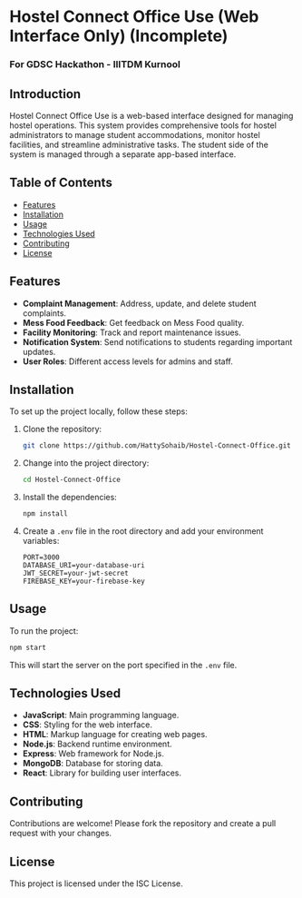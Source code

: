 # Hostel Connect Office Use (Web Interface Only) (Incomplete)
### For GDSC Hackathon - IIITDM Kurnool
## Introduction

Hostel Connect Office Use is a web-based interface designed for managing hostel operations. This system provides comprehensive tools for hostel administrators to manage student accommodations, monitor hostel facilities, and streamline administrative tasks. The student side of the system is managed through a separate app-based interface.

## Table of Contents

- [Features](#features)
- [Installation](#installation)
- [Usage](#usage)
- [Technologies Used](#technologies-used)
- [Contributing](#contributing)
- [License](#license)

## Features

- **Complaint Management**: Address, update, and delete student complaints.
- **Mess Food Feedback**: Get feedback on Mess Food quality.
- **Facility Monitoring**: Track and report maintenance issues.
- **Notification System**: Send notifications to students regarding important updates.
- **User Roles**: Different access levels for admins and staff.

## Installation

To set up the project locally, follow these steps:

1. Clone the repository:
   ```sh
   git clone https://github.com/HattySohaib/Hostel-Connect-Office.git
   ```

2. Change into the project directory:
   ```sh
   cd Hostel-Connect-Office
   ```

3. Install the dependencies:
   ```sh
   npm install
   ```

4. Create a `.env` file in the root directory and add your environment variables:
   ```env
   PORT=3000
   DATABASE_URI=your-database-uri
   JWT_SECRET=your-jwt-secret
   FIREBASE_KEY=your-firebase-key
   ```

## Usage

To run the project:

```sh
npm start
```

This will start the server on the port specified in the `.env` file.

## Technologies Used

- **JavaScript**: Main programming language.
- **CSS**: Styling for the web interface.
- **HTML**: Markup language for creating web pages.
- **Node.js**: Backend runtime environment.
- **Express**: Web framework for Node.js.
- **MongoDB**: Database for storing data.
- **React**: Library for building user interfaces.

## Contributing

Contributions are welcome! Please fork the repository and create a pull request with your changes.

## License

This project is licensed under the ISC License.
